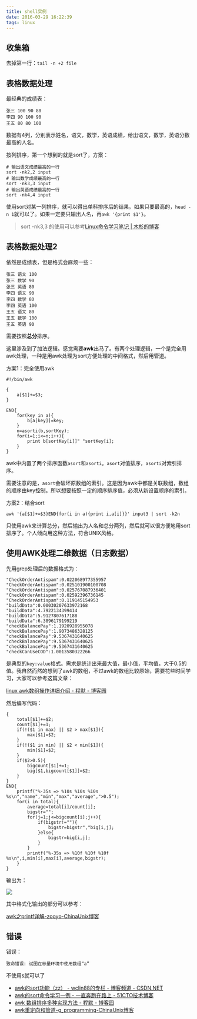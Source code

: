 ```yaml
---
title: shell实例
date: 2016-03-29 16:22:39
tags: linux
---
```


## 收集箱
去掉第一行：`tail -n +2 file`

## 表格数据处理
最经典的成绩表：

```
张三 100 90 80
李四 90 100 90
王五 80 80 100
```

数据有4列，分别表示姓名，语文，数学，英语成绩，给出语文，数学，英语分数最高的人名。

按列排序，第一个想到的就是sort了，方案：

    # 输出语文成绩最高的一行
    sort -nk2,2 input
    # 输出数学成绩最高的一行
    sort -nk3,3 input
    # 输出英语成绩最高的一行
    sort -nk4,4 input

使用sort对某一列排序，就可以得出单科排序后的结果。如果只要最高的，`head -n 1`就可以了。如果一定要只输出人名，再`awk '{print $1'}`。

> sort -nk3,3 的使用可以参考[Linux命令学习笔记 | 木杉的博客](http://mushanshitiancai.github.io/2016/01/23/linux/Linux%E5%91%BD%E4%BB%A4%E5%AD%A6%E4%B9%A0%E7%AC%94%E8%AE%B0/)

## 表格数据处理2
依然是成绩表，但是格式会麻烦一些：

```
张三 语文 100
张三 数学 90
张三 英语 80
李四 语文 90
李四 数学 80
李四 英语 100
王五 语文 80
王五 数学 100
王五 英语 90
```

需要按照**总分**排序。

这里涉及到了加法逻辑。感觉需要**awk**出马了。有两个处理逻辑，一个是完全用awk处理，一种是用awk处理为sort方便处理的中间格式，然后用管道。

方案1：完全使用awk

```
#!/bin/awk

{
    a[$1]+=$3;
}

END{
    for(key in a){
        b[a[key]]=key;
    }
    n=asorti(b,sortKey);
    for(i=1;i<=n;i++){
        print b[sortKey[i]]" "sortKey[i];
    }
}
```

awk中内置了两个排序函数`asort`和`asorti`。`asort`对值排序，`asorti`对索引排序。

需要注意的是，`asort`会破坏原数组的索引。这是因为awk中都是关联数组，数组的顺序由key控制。所以想要按照一定的顺序排序值，必须从新设置顺序的索引。

方案2：结合sort

    awk '{a[$1]+=$3}END{for(i in a){print i,a[i]}}' input3 | sort -k2n

只使用awk来计算总分，然后输出为人名和总分两列，然后就可以很方便地用sort排序了。个人倾向用这种方法，符合UNIX风格。

## 使用AWK处理二维数据（日志数据）

先用grep处理后的数据格式为：

```
"CheckOrderAntispam":0.022068977355957
"CheckOrderAntispam":0.025101900100708
"CheckOrderAntispam":0.025767087936401
"CheckOrderAntispam":0.02592396736145
"CheckOrderAntispam":0.119145154953
"buildData":0.00030207633972168
"buildData":4.7922134399414
"buildData":5.9127807617188
"buildData":6.3896179199219
"checkBalancePay":1.1920928955078
"checkBalancePay":1.9073486328125
"checkBalancePay":9.5367431640625
"checkBalancePay":9.5367431640625
"checkBalancePay":9.5367431640625
"checkCanUseCOD":1.0013580322266
```

是典型的`key:value`格式。需求是统计出来最大值，最小值，平均值，大于0.5的值。我自然而然的想到了awk的数组，不过awk的数组比较原始，需要花些时间学习，大家可以参考这篇文章：

[linux awk数组操作详细介绍 - 程默 - 博客园](http://www.cnblogs.com/chengmo/archive/2010/10/08/1846190.html)

然后编写代码：

```
{
    total[$1]+=$2;
    count[$1]+=1;
    if(!($1 in max) || $2 > max[$1]){
        max[$1]=$2;
    }
    if(!($1 in min) || $2 < min[$1]){
        min[$1]=$2;
    }
    if($2>0.5){
        bigcount[$1]+=1;
        big[$1,bigcount[$1]]=$2;
    }
}
END{
    printf("%-35s => %10s %10s %10s   %s\n","name","min","max","average",">0.5");
    for(i in total){
        average=total[i]/count[i];
        bigstr="";
        for(j=1;j<=bigcount[i];j++){
            if(bigstr!=""){
                bigstr=bigstr","big[i,j];
            }else{
                bigstr=big[i,j];
            }
        }
        printf("%-35s => %10f %10f %10f   %s\n",i,min[i],max[i],average,bigstr);
    }  
}
```

输出为：

![](/img/shell/awk-1.png.png)

其中格式化输出的部分可以参考：

[awk之printf详解-zooyo-ChinaUnix博客](http://blog.chinaunix.net/uid-10540984-id-3070738.html)

## 错误
错误：

    致命错误: 试图在标量环境中使用数组“a”

不使用`$`就可以了

- [awk的sort功能（zz） - wclin88的专栏 - 博客频道 - CSDN.NET](http://blog.csdn.net/wclin88/article/details/6022149)
- [awk的sort命令学习一例 - 一直奔跑在路上 - 51CTO技术博客](http://liran728729.blog.51cto.com/2505117/1152213)
- [awk 数组排序多种实现方法 - 程默 - 博客园](http://www.cnblogs.com/chengmo/archive/2010/10/09/1846696.html)
- [awk重定向和管道-g_programming-ChinaUnix博客](http://blog.chinaunix.net/uid-25324849-id-3079511.html)


